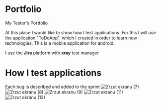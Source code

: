 # Portfolio
My Tester's Portfolio

At this place I would like to show how I test applications.
For this I will use the application "ToDoApp", which I created in order to learn new technologies. This is a mobile application for android.

I use the **Jira** platform with **xray** test manager

# How I test applications

Each bug is described and added to the sprint
![Zrzut ekranu (7)](https://user-images.githubusercontent.com/104514241/232500855-04d132a5-90af-4879-9278-2619b5e19018.png)
![Zrzut ekranu (8)](https://user-images.githubusercontent.com/104514241/232500866-4322d217-6a7b-41f7-85fb-263492faf39c.png)
![Zrzut ekranu (9)](https://user-images.githubusercontent.com/104514241/232500875-cea13893-38df-4a40-ae56-b2264a47b9c9.png)
![Zrzut ekranu (11)](https://user-images.githubusercontent.com/104514241/232500884-f5aa51bf-28e5-4fc2-a1f7-fd440801c80a.png)
![Zrzut ekranu (12)](https://user-images.githubusercontent.com/104514241/232500892-983bda9c-6cfd-45b8-b322-e04233adf79c.png)
